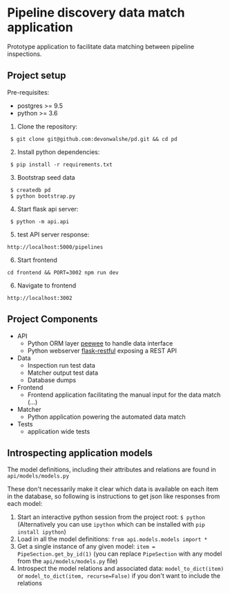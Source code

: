 # Pipeline discovery data match application

Prototype application to facilitate data matching between pipeline inspections. 

## Project setup

Pre-requisites:
- postgres >= 9.5
- python >= 3.6

1. Clone the repository:
	
  ` $ git clone git@github.com:devonwalshe/pd.git && cd pd`
  
2. Install python dependencies:
	
  ` $ pip install -r requirements.txt`
  
3. Bootstrap seed data

  ` $ createdb pd`	
  ` $ python bootstrap.py`
  
4. Start flask api server:
	
  ` $ python -m api.api`
  
5. test API server response:
	
  `http://localhost:5000/pipelines`
  
6. Start frontend

  `cd frontend && PORT=3002 npm run dev`
  
6. Navigate to frontend

  `http://localhost:3002`

## Project Components
- API
	- Python  ORM layer [peewee](http://docs.peewee-orm.com/) to handle data interface
	- Python webserver [flask-restful](https://flask-restful.readthedocs.io/en/latest/) exposing a REST API
- Data
	- Inspection run test data
	- Matcher output test data
	- Database dumps
- Frontend
	- Frontend application facilitating the manual input for the data match (...)
- Matcher
   - Python application powering the automated data match
- Tests
	- application wide tests

## Introspecting application models

The model definitions, including their attributes and relations are found in `api/models/models.py`

These don't necessarily make it clear which data is available on each item in the database, so following is instructions to get json like responses from each model:

1. Start an interactive python session from the project root: `$ python` (Alternatively you can use `ipython` which can be installed with `pip install ipython`)
2. Load in all the model definitions: `from api.models.models import *`
3. Get a single instance of any given model: `item = PipeSection.get_by_id(1)` (you can replace `PipeSection` with any model from the `api/models/models.py` file)
4. Introspect the model relations and associated data: `model_to_dict(item)` or `model_to_dict(item, recurse=False)` if you don't want to include the relations

